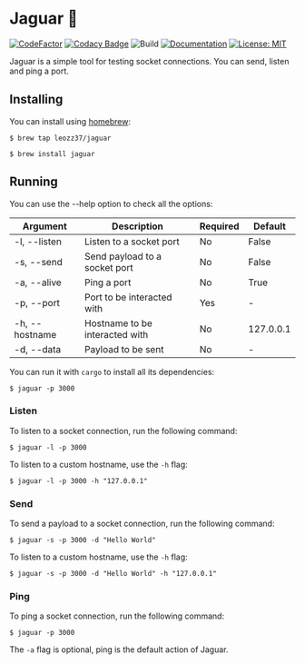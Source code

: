 # Jaguar 🐆

[![CodeFactor](https://www.codefactor.io/repository/github/leozz37/jaguar/badge)](https://www.codefactor.io/repository/github/leozz37/jaguar)
[![Codacy Badge](https://app.codacy.com/project/badge/Grade/2b0fc19ee70e48588b060555026834a1)](https://www.codacy.com/gh/leozz37/jaguar/dashboard?utm_source=github.com&amp;utm_medium=referral&amp;utm_content=leozz37/jaguar&amp;utm_campaign=Badge_Grade)
![Build](https://github.com/leozz37/jaguar/workflows/Build/badge.svg)
[![Documentation](https://codedocs.xyz/leozz37/jaguar.svg)](https://codedocs.xyz/leozz37/jaguar/)
[![License: MIT](https://img.shields.io/badge/License-MIT-yellow.svg)](https://opensource.org/licenses/MIT)

Jaguar is a simple tool for testing socket connections. You can send, listen and ping a port.

## Installing

You can install using [homebrew](https://brew.sh/):

```shell
$ brew tap leozz37/jaguar

$ brew install jaguar
```

## Running

You can use the --help option to check all the options:

| Argument       | Description                    | Required | Default   |
| -------------- | ------------------------------ | -------- | --------- |
| -l, --listen   | Listen to a socket port        | No       | False     |
| -s, --send     | Send payload to a socket port  | No       | False     |
| -a, --alive    | Ping a port                    | No       | True      |
| -p, --port     | Port to be interacted with     | Yes      | -         |
| -h, --hostname | Hostname to be interacted with | No       | 127.0.0.1 |
| -d, --data     | Payload to be sent             | No       | -         |

You can run it with `cargo` to install all its dependencies:

```shell
$ jaguar -p 3000
```

### Listen

To listen to a socket connection, run the following command:

```shell
$ jaguar -l -p 3000
```

To listen to a custom hostname, use the `-h` flag:

```shell
$ jaguar -l -p 3000 -h "127.0.0.1"
```

### Send

To send a payload to a socket connection, run the following command:

```shell
$ jaguar -s -p 3000 -d "Hello World"
```

To listen to a custom hostname, use the `-h` flag:

```shell
$ jaguar -s -p 3000 -d "Hello World" -h "127.0.0.1"
```

### Ping

To ping a socket connection, run the following command:

```shell
$ jaguar -p 3000
```

The `-a` flag is optional, ping is the default action of Jaguar.
